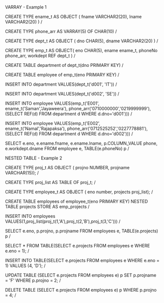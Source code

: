 VARRAY - Example 1

CREATE TYPE ename_t AS OBJECT (
fname VARCHAR2(20),
lname VARCHAR2(20)
)
/

CREATE TYPE phone_arr AS VARRAY(5) OF CHAR(10)
/

CREATE TYPE dept_t AS OBJECT (
dno CHAR(5),
dname VARCHAR2(20)
)
/

CREATE TYPE emp_t AS OBJECT(
eno CHAR(5),
ename ename_t,
phoneNo phone_arr,
workdept REF dept_t
)
/

CREATE TABLE department of dept_t(dno PRIMARY KEY)
/

CREATE TABLE employee of emp_t(eno PRIMARY KEY)
/

INSERT INTO department VALUES(dept_t('d001', 'IT'))
/

INSERT INTO department VALUES(dept_t('d002', 'SE'))
/

INSERT INTO employee VALUES(emp_t('E001', ename_t('Saman','Jayaweera'), phone_arr('0710000000','0219999999'), (SELECT REF(d) FROM department d WHERE d.dno='d001')))
/

INSERT INTO employee VALUES(emp_t('E002', ename_t('Namal','Rajapaksa'), phone_arr('0712525252','0227778881'),(SELECT REF(d) FROM department d WHERE d.dno='d002')))
/

SELECT e.eno, e.ename.fname, e.ename.lname, p.COLUMN_VALUE phone, e.workdept.dname
FROM employee e, TABLE(e.phoneNo) p
/




NESTED TABLE - Example 2

CREATE TYPE proj_t AS OBJECT (
projno NUMBER,
projname VARCHAR(15));
/

CREATE TYPE proj_list AS TABLE OF proj_t;
/

CREATE TYPE employee_t AS OBJECT (
eno number,
projects proj_list);
/

CREATE TABLE employees of employee_t(eno PRIMARY KEY)
NESTED TABLE projects STORE AS emp_projects
/

INSERT INTO employees VALUES(1,proj_list(proj_t(1,'A'),proj_t(2,'B'),proj_t(3,'C')))
/

SELECT e.eno, p.projno, p.projname
FROM employees e, TABLE(e.projects) p
/

SELECT *
FROM TABLE(SELECT e.projects FROM employees e WHERE e.eno = 1);
/

INSERT INTO TABLE(SELECT e.projects FROM employees e WHERE e.eno = 1) VALUES (4, 'D');
/

UPDATE TABLE (SELECT e.projects FROM employees e) p SET p.projname = 'F' WHERE p.projno = 2;
/

DELETE TABLE (SELECT e.projects FROM employees e) p WHERE p.projno = 4;
/
